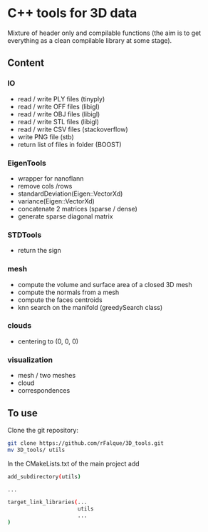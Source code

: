 # C++ tools for 3D data

Mixture of header only and compilable functions (the aim is to get everything as a clean compilable library at some stage).

## Content
### IO
* read / write PLY files            (tinyply)
* read / write OFF files            (libigl)
* read / write OBJ files            (libigl)
* read / write STL files            (libigl)
* read / write CSV files            (stackoverflow)
* write PNG file                    (stb)
* return list of files in folder    (BOOST)

### EigenTools
* wrapper for nanoflann
* remove cols /rows
* standardDeviation(Eigen::VectorXd)
* variance(Eigen::VectorXd)
* concatenate 2 matrices (sparse / dense)
* generate sparse diagonal matrix

### STDTools
* return the sign

### mesh
* compute the volume and surface area of a closed 3D mesh
* compute the normals from a mesh
* compute the faces centroids
* knn search on the manifold (greedySearch class)

### clouds
* centering to (0, 0, 0)

### visualization
* mesh / two meshes
* cloud
* correspondences

## To use
Clone the git repository:
```bash
git clone https://github.com/rFalque/3D_tools.git
mv 3D_tools/ utils
```

In the CMakeLists.txt of the main project add
```bash
add_subdirectory(utils)

...

target_link_libraries(...
                      utils
                      ...
)
```
